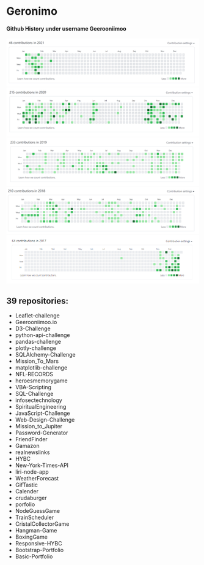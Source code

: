 # Geronimo

#### Github History under username Geerooniimoo
<img src='assets/images/Github-2021.png'>
<img src='assets/images/Github-2020.png'>
<img src='assets/images/Github-2019.png'>
<img src='assets/images/Github-2018.png'>
<img src='assets/images/Github-2017.png'>

## 39 repositories:
* Leaflet-challenge
* Geerooniimoo.io
* D3-Challenge
* python-api-challenge
* pandas-challenge
* plotly-challenge
* SQLAlchemy-Challenge
* Mission_To_Mars
* matplotlib-challenge
* NFL-RECORDS
* heroesmemorygame
* VBA-Scripting
* SQL-Challenge
* infosectechnology
* SpiritualEngineering
* JavaScript-Challenge
* Web-Design-Challenge
* Mission_to_Jupiter
* Password-Generator
* FriendFinder
* Gamazon
* realnewslinks
* HYBC
* New-York-Times-API
* liri-node-app
* WeatherForecast
* GifTastic
* Calender
* crudaburger
* porfolio
* NodeGuessGame
* TrainScheduler
* CristalCollectorGame
* Hangman-Game
* BoxingGame
* Responsive-HYBC
* Bootstrap-Portfolio
* Basic-Portfolio
